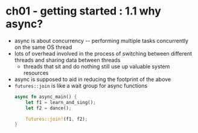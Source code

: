 # ch01 - getting started : 1.1 why async?

- async is about concurrency -- performing multiple tasks concurrently on the same OS thread
- lots of overhead involved in the process of switching between different threads and sharing data between threads
  - threads that sit and do nothing still use up valuable system resources
- async is supposed to aid in reducing the footprint of the above
- `futures::join` is like a wait group for async functions
  ```rust
  async fn async_main() {
      let f1 = learn_and_sing();
      let f2 = dance();

      futures::join!(f1, f2);
  }
  ```
